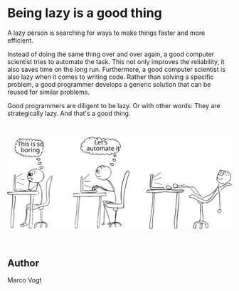 <!-- BEGIN TITLE -->
# Being lazy is a good thing
<!-- END TITLE -->

<!-- BEGIN BODY -->
A lazy person is searching for ways to make things faster and more efficient. 

Instead of doing the same thing over and over again, a good computer scientist tries to automate the task. This not only improves the reliability, it also saves time on the long run. Furthermore, a good computer scientist is also lazy when it comes to writing code. Rather than solving a specific problem, a good programmer develops a generic solution that can be reused for similar problems. 

Good programmers are diligent to be lazy. Or with other words: They are strategically lazy. And that's a good thing.   
<!-- END BODY -->

<br/>

![Lazy programmer](../images/image-083-being-lazy-is-a-good-thing.svg)

<br/>


## Author
<!-- BEGIN AUTHOR -->
Marco Vogt
<!-- END AUTHOR -->
